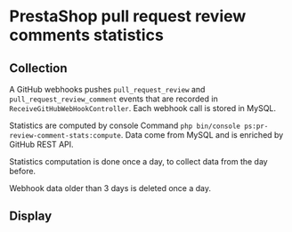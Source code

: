 # PrestaShop pull request review comments statistics

## Collection

A GitHub webhooks pushes `pull_request_review` and `pull_request_review_comment` events that are recorded in `ReceiveGitHubWebHookController`.
Each webhook call is stored in MySQL.

Statistics are computed by console Command `php bin/console ps:pr-review-comment-stats:compute`.
Data come from MySQL and is enriched by GitHub REST API.

Statistics computation is done once a day, to collect data from the day before.

Webhook data older than 3 days is deleted once a day.

## Display
